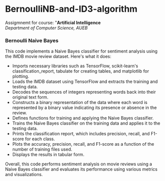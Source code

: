 # BernoulliNB-and-ID3-algorithm


Assigmnemt for course: "**Artificial Intelligence**
<br>*Department of Computer Science, AUEB*


### Bernoulli Naive Bayes
This code implements a Naive Bayes classifier for sentiment analysis using the IMDB movie review dataset. Here's what it does:

* Imports necessary libraries such as TensorFlow, scikit-learn's classification_report, tabulate for creating tables, and matplotlib for plotting.
* Loads the IMDB dataset using TensorFlow and extracts the training and testing data.
* Decodes the sequences of integers representing words back into their original text form.
* Constructs a binary representation of the data where each word is represented by a binary value indicating its presence or absence in the review.
* Defines functions for training and applying the Naive Bayes classifier.
* Trains the Naive Bayes classifier on the training data and applies it to the testing data.
* Prints the classification report, which includes precision, recall, and F1-score for each class.
* Plots the accuracy, precision, recall, and F1-score as a function of the number of training files used.
* Displays the results in tabular form. <br>

Overall, this code performs sentiment analysis on movie reviews using a Naive Bayes classifier and evaluates its performance using various metrics and visualizations.

